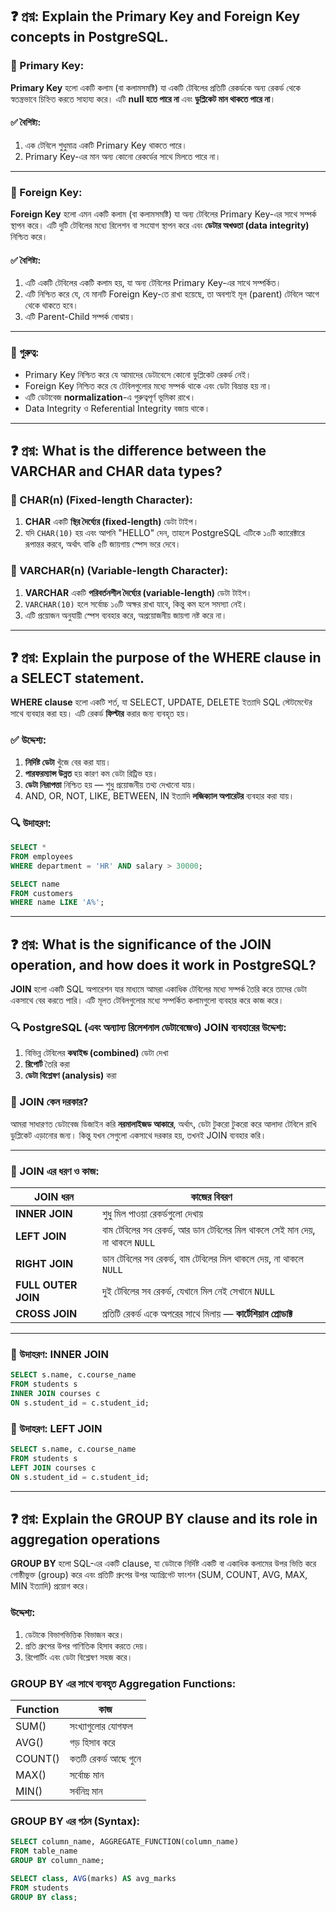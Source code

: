 
## ❓ প্রশ্ন: Explain the Primary Key and Foreign Key concepts in PostgreSQL.

### 🔹 Primary Key:
**Primary Key** হলো একটি কলাম (বা কলামসমষ্টি) যা একটি টেবিলের প্রতিটি রেকর্ডকে অন্য রেকর্ড থেকে স্বতন্ত্রভাবে চিহ্নিত করতে সাহায্য করে। এটি **null হতে পারে না** এবং **ডুপ্লিকেট মান থাকতে পারে না**।

#### ✅ বৈশিষ্ট্য:
1. এক টেবিলে শুধুমাত্র একটি Primary Key থাকতে পারে।
2. Primary Key-এর মান অন্য কোনো রেকর্ডের সাথে মিলতে পারে না।

---

### 🔹 Foreign Key:
**Foreign Key** হলো এমন একটি কলাম (বা কলামসমষ্টি) যা অন্য টেবিলের Primary Key-এর সাথে সম্পর্ক স্থাপন করে। এটি দুটি টেবিলের মধ্যে রিলেশন বা সংযোগ স্থাপন করে এবং **ডেটার অখণ্ডতা (data integrity)** নিশ্চিত করে।

#### ✅ বৈশিষ্ট্য:
1. এটি একটি টেবিলের একটি কলাম হয়, যা অন্য টেবিলের Primary Key-এর সাথে সম্পর্কিত।
2. এটি নিশ্চিত করে যে, যে মানটি Foreign Key-তে রাখা হয়েছে, তা অবশ্যই মূল (parent) টেবিলে আগে থেকে থাকতে হবে।
3. এটি Parent-Child সম্পর্ক বোঝায়।

---

### 🎯 গুরুত্ব:
- Primary Key নিশ্চিত করে যে আমাদের ডেটাবেসে কোনো ডুপ্লিকেট রেকর্ড নেই।
- Foreign Key নিশ্চিত করে যে টেবিলগুলোর মধ্যে সম্পর্ক থাকে এবং ডেটা বিভ্রান্ত হয় না।
- এটি ডেটাবেজ **normalization**-এ গুরুত্বপূর্ণ ভূমিকা রাখে।
- Data Integrity ও Referential Integrity বজায় থাকে।

---

## ❓ প্রশ্ন: What is the difference between the VARCHAR and CHAR data types?

### 🔸 CHAR(n) (Fixed-length Character):
1. **CHAR** একটি **স্থির দৈর্ঘ্যের (fixed-length)** ডেটা টাইপ।
2. যদি `CHAR(10)` হয় এবং আপনি "HELLO" দেন, তাহলে PostgreSQL এটিকে ১০টি ক্যারেক্টারে রূপান্তর করবে, অর্থাৎ বাকি ৫টি জায়গায় স্পেস ভরে দেবে।

### 🔸 VARCHAR(n) (Variable-length Character):
1. **VARCHAR** একটি **পরিবর্তনশীল দৈর্ঘ্যের (variable-length)** ডেটা টাইপ।
2. `VARCHAR(10)` হলে সর্বোচ্চ ১০টি অক্ষর রাখা যাবে, কিন্তু কম হলে সমস্যা নেই।
3. এটি প্রয়োজন অনুযায়ী স্পেস ব্যবহার করে, অপ্রয়োজনীয় জায়গা নষ্ট করে না।

---

## ❓ প্রশ্ন: Explain the purpose of the WHERE clause in a SELECT statement.

**WHERE clause** হলো একটি শর্ত, যা SELECT, UPDATE, DELETE ইত্যাদি SQL স্টেটমেন্টের সাথে ব্যবহার করা হয়। এটি রেকর্ড **ফিল্টার** করার জন্য ব্যবহৃত হয়।

### ✅ উদ্দেশ্য:
1. **নির্দিষ্ট ডেটা** খুঁজে বের করা যায়।
2. **পারফরম্যান্স উন্নত** হয় কারণ কম ডেটা রিট্রিভ হয়।
3. **ডেটা নিরাপত্তা** নিশ্চিত হয় — শুধু প্রয়োজনীয় তথ্য দেখানো যায়।
4. AND, OR, NOT, LIKE, BETWEEN, IN ইত্যাদি **লজিক্যাল অপারেটর** ব্যবহার করা যায়।

### 🔍 উদাহরণ:
```sql
SELECT *
FROM employees
WHERE department = 'HR' AND salary > 30000;

SELECT name
FROM customers
WHERE name LIKE 'A%';
```
---

## ❓ প্রশ্ন: What is the significance of the JOIN operation, and how does it work in PostgreSQL?

**JOIN** হলো একটি SQL অপারেশন যার মাধ্যমে আমরা একাধিক টেবিলের মধ্যে সম্পর্ক তৈরি করে তাদের ডেটা একসাথে বের করতে পারি। এটি মূলত টেবিলগুলোর মধ্যে সম্পর্কিত কলামগুলো ব্যবহার করে কাজ করে।

### 🔍 PostgreSQL (এবং অন্যান্য রিলেশনাল ডেটাবেজেও) JOIN ব্যবহারের উদ্দেশ্য:

1. বিভিন্ন টেবিলের **কম্বাইন্ড (combined)** ডেটা দেখা  
2. **রিপোর্ট** তৈরি করা  
3. **ডেটা বিশ্লেষণ (analysis)** করা

### 🤔 JOIN কেন দরকার?

আমরা সাধারণত ডেটাবেজ ডিজাইন করি **নরমালাইজড আকারে**, অর্থাৎ, ডেটা টুকরো টুকরো করে আলাদা টেবিলে রাখি ডুপ্লিকেট এড়ানোর জন্য। কিন্তু যখন সেগুলো একসাথে দরকার হয়, তখনই JOIN ব্যবহার করি।

---

### 🧩 JOIN এর ধরণ ও কাজ:

| JOIN ধরন         | কাজের বিবরণ |
|------------------|--------------|
| **INNER JOIN**   | শুধু মিল পাওয়া রেকর্ডগুলো দেখায় |
| **LEFT JOIN**    | বাম টেবিলের সব রেকর্ড, আর ডান টেবিলের মিল থাকলে সেই মান দেয়, না থাকলে `NULL` |
| **RIGHT JOIN**   | ডান টেবিলের সব রেকর্ড, বাম টেবিলের মিল থাকলে দেয়, না থাকলে `NULL` |
| **FULL OUTER JOIN** | দুই টেবিলের সব রেকর্ড, যেখানে মিল নেই সেখানে `NULL` |
| **CROSS JOIN**   | প্রতিটি রেকর্ড একে অপরের সাথে মিলায় — **কার্টেশিয়ান প্রোডাক্ট** |

---

### 🧪 উদাহরণ: INNER JOIN 
```sql
SELECT s.name, c.course_name
FROM students s
INNER JOIN courses c
ON s.student_id = c.student_id;
```
### 🧪 উদাহরণ: LEFT JOIN
```sql
SELECT s.name, c.course_name
FROM students s
LEFT JOIN courses c
ON s.student_id = c.student_id;
```
---

## ❓ প্রশ্ন: Explain the GROUP BY clause and its role in aggregation operations

**GROUP BY** হলো SQL-এর একটি clause, যা ডেটাকে নির্দিষ্ট একটি বা একাধিক কলামের উপর ভিত্তি করে গোষ্ঠীভুক্ত (group) করে এবং প্রতিটি গ্রুপের উপর অ্যাগ্রিগেট ফাংশন (SUM, COUNT, AVG, MAX, MIN ইত্যাদি) প্রয়োগ করে।

### উদ্দেশ্য:
1. ডেটাকে বিভাগভিত্তিক বিভাজন করে।  
2. প্রতি গ্রুপের উপর গাণিতিক হিসাব করতে দেয়।  
3. রিপোর্টিং এবং ডেটা বিশ্লেষণ সহজ করে।  

### GROUP BY এর সাথে ব্যবহৃত Aggregation Functions:

| Function | কাজ                        |
| -------- | -------------------------- |
| SUM()    | সংখ্যাগুলোর যোগফল          |
| AVG()    | গড় হিসাব করে              |
| COUNT()  | কতটি রেকর্ড আছে গুনে      |
| MAX()    | সর্বোচ্চ মান               |
| MIN()    | সর্বনিম্ন মান              |

### GROUP BY এর গঠন (Syntax):

```sql
SELECT column_name, AGGREGATE_FUNCTION(column_name)
FROM table_name
GROUP BY column_name;
```
```sql
SELECT class, AVG(marks) AS avg_marks
FROM students
GROUP BY class;
```





